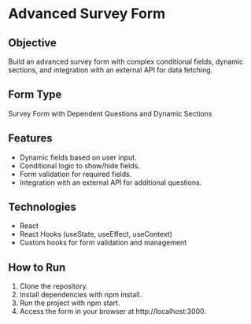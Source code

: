 # Advanced Survey Form

## Objective
Build an advanced survey form with complex conditional fields, dynamic sections, and integration with an external API for data fetching.

## Form Type
Survey Form with Dependent Questions and Dynamic Sections

## Features
- Dynamic fields based on user input.
- Conditional logic to show/hide fields.
- Form validation for required fields.
- Integration with an external API for additional questions.

## Technologies
- React
- React Hooks (useState, useEffect, useContext)
- Custom hooks for form validation and management

## How to Run
1. Clone the repository.
2. Install dependencies with npm install.
3. Run the project with npm start.
4. Access the form in your browser at http://localhost:3000.
